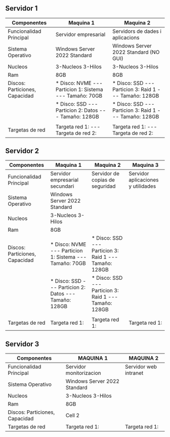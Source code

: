 # 
## Servidor 1

| Componentes                    | Maquina 1                                                 | Maquina 2                                                     | 
|--------------------------------|-----------------------------------------------------------|---------------------------------------------                  |
| Funcionalidad Principal        | Servidor empresarial                                      | Servidors de dades i aplicacions                              |  
| Sistema Operativo              | Windows Server 2022 Standard                              | Windows Server 2022 Standard (NO GUI)                         |
| Nucleos                        | 3-Nucleos 3-Hilos                                         | 3-Nucleos 3-Hilos                                             |
| Ram                            | 8GB                                                       | 8GB                                                           |
| Discos: Particiones, Capacidad | * Disco: NVME --- Particion 1: Sistema --- Tamaño: 70GB   | * Disco: SSD  --- Particion 3: Raid 1  --- Tamaño: 128GB      |
|                                | * Disco: SSD  --- Particion 2: Datos   --- Tamaño: 128GB  | * Disco: SSD  --- Particion 3: Raid 1  --- Tamaño: 128GB      |
|                                |                                                           |                                                               |
| Targetas de red                | Targeta red 1: --- Targeta de red 2:                       | Targeta red 1: --- Targeta de red 2:                           |

## Servidor 2

| Componentes                    | Maquina 1                                                 | Maquina 2                                                     | Maquina 3                                 |
|--------------------------------|-----------------------------------------------------------|---------------------------------------------------------------|-------------------------------------------|
| Funcionalidad Principal        | Servidor empresarial secundari                            | Servidor de copias de seguridad                               | Servidor aplicaciones y utilidades        |
| Sistema Operativo              | Windows Server 2022 Standard                              |                                                               |
| Nucleos                        | 3-Nucleos 3-Hilos                                         |                                                               |
| Ram                            | 8GB                                                       |                                                               |
| Discos: Particiones, Capacidad | * Disco: NVME --- Particion 1: Sistema --- Tamaño: 70GB   | * Disco: SSD  --- Particion 3: Raid 1  --- Tamaño: 128GB      |
|                                | * Disco: SSD  --- Particion 2: Datos   --- Tamaño: 128GB  | * Disco: SSD  --- Particion 3: Raid 1  --- Tamaño: 128GB      |
|                                |                                                           |                                                               |
| Targetas de red                | Targeta red 1:                                            | Targeta red 1:                                                | Targeta red 1:

## Servidor 3

| Componentes                    | MAQUINA 1                        | MAQUINA 2             |
|--------------------------------|----------------------------------|-----------------------|
| Funcionalidad Principal        | Servidor monitorizacion          | Servidor web intranet |
| Sistema Operativo              | Windows Server 2022 Standard     |                       |
| Nucleos                        | 3-Nucleos 3-Hilos                |                       |
| Ram                            | 8GB                              |                       |
| Discos: Particiones, Capacidad | Cell 2                           |                       |
| Targetas de red                | Targeta red 1:                   | Targeta red 1:        |

